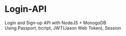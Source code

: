 # Login-API
Login and Sign-up API with NodeJS + MonogoDB <br>
Using Passport, bcrtpt, JWT(Jason Web Token), Session
